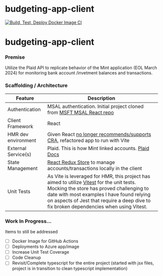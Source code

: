  # budgeting-app-client

[![Build, Test, Deploy Docker Image CI](https://github.com/brianackley001/budgeting-app-client/actions/workflows/main-push.yml/badge.svg)](https://github.com/brianackley001/budgeting-app-client/actions/workflows/main-push.yml)



 # budgeting-app-client
 
### Premise
Utilize the Plaid API to replicate behavior of the Mint application (EOL March 2024) for monitoring bank account /invetment balances and transactions.

### Scaffolding / Architecture
| Feature | Description |
| ----------- | ----------- |
| Authentication | MSAL authentication.  Initial project cloned from  [MSFT MSAL React repo](https://github.com/Azure-Samples/ms-identity-javascript-react-spa) |
| Client Framework | React |
| HMR dev environment | Given React [no longer recommends/supports CRA](https://github.com/reactjs/react.dev/pull/5487), refactored app to run with Vite  |
| External Service(s) |  Plaid.  This is how Mint linked accounts. [Plaid Docs](https://plaid.com/docs/) |
| State Management | [React Redux Store](https://react-redux.js.org/introduction/getting-started) to manage accounts/transactions locally in the client |
| Unit Tests | As Vite is leveraged for HMR, this project has aimed to utilize [Vitest](https://vitest.dev/guide/comparisons.html) for the unit tests. Mocking the store has proved challenging to date with most examples I have found relying on aspects of Jest that require a deep dive to fix broken dependencies when using Vitest. |


### Work In Progress...
Items to still be addressed

- [ ] Docker Image for GitHub Actions
- [ ] Deployments to Azure app/image
- [ ] Increase Unit Test Coverage
- [ ] Code Cleanup
- [ ] Revisit/Complete typescript for the entire project (started with jsx files, project is in transition to clean typescript implementation)
